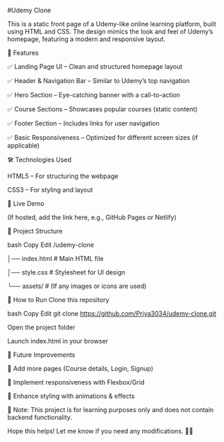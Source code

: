 #Udemy Clone 

This is a static front page of a Udemy-like online learning platform, built using HTML and CSS. The design mimics the look and feel of Udemy’s homepage, featuring a modern and responsive layout.

📌 Features

✅ Landing Page UI – Clean and structured homepage layout

✅ Header & Navigation Bar – Similar to Udemy’s top navigation

✅ Hero Section – Eye-catching banner with a call-to-action

✅ Course Sections – Showcases popular courses (static content)

✅ Footer Section – Includes links for user navigation

✅ Basic Responsiveness – Optimized for different screen sizes (if applicable)

🛠️ Technologies Used

HTML5 – For structuring the webpage

CSS3 – For styling and layout

🚀 Live Demo

(If hosted, add the link here, e.g., GitHub Pages or Netlify)

📂 Project Structure

bash
Copy
Edit
/udemy-clone

│── index.html    # Main HTML file

│── style.css     # Stylesheet for UI design

└── assets/       # (If any images or icons are used)

🔧 How to Run
Clone this repository

bash
Copy
Edit
git clone https://github.com/Priya3034/udemy-clone.git

Open the project folder

Launch index.html in your browser

📢 Future Improvements

🔹 Add more pages (Course details, Login, Signup)

🔹 Implement responsiveness with Flexbox/Grid

🔹 Enhance styling with animations & effects

📌 Note: This project is for learning purposes only and does not contain backend functionality.

Hope this helps! Let me know if you need any modifications. 🚀😊
